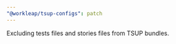 ```yaml
---
"@workleap/tsup-configs": patch
---
```


Excluding tests files and stories files from TSUP bundles.
